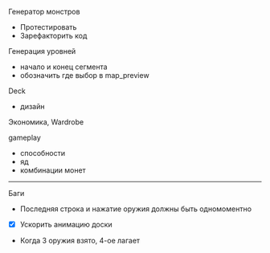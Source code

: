 Генератор монстров
- Протестировать
- Зарефакторить код

Генерация уровней
- начало и конец сегмента
- обозначить где выбор в map_preview

Deck
- дизайн

Экономика, Wardrobe

gameplay
- способности
- яд
- комбинации монет

---

Баги

- Последняя строка и нажатие оружия должны быть одномоментно
- [x] Ускорить анимацию доски
- Когда 3 оружия взято, 4-ое лагает
